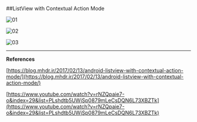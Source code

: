 ##ListView with Contextual Action Mode

![01](https://raw.githubusercontent.com/mhdr/AndroidSamples/master/025/images/01.png  "01")

![02](https://raw.githubusercontent.com/mhdr/AndroidSamples/master/025/images/02.png  "02")

![03](https://raw.githubusercontent.com/mhdr/AndroidSamples/master/025/images/03.png  "03")

***

**References**

[https://blog.mhdr.ir/2017/02/13/android-listview-with-contextual-action-mode/](https://blog.mhdr.ir/2017/02/13/android-listview-with-contextual-action-mode/) 

[https://www.youtube.com/watch?v=rNZQpaie7-o&index=29&list=PLshdtb5UWjSp0879mLeCsDQN6L73XBZTk](https://www.youtube.com/watch?v=rNZQpaie7-o&index=29&list=PLshdtb5UWjSp0879mLeCsDQN6L73XBZTk) 